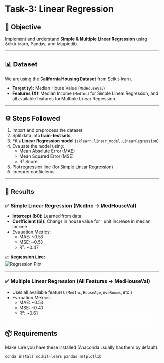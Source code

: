 # Task-3: Linear Regression

## 🎯 Objective
Implement and understand **Simple & Multiple Linear Regression** using Scikit-learn, Pandas, and Matplotlib.  

---

## 📊 Dataset
We are using the **California Housing Dataset** from Scikit-learn.  
- **Target (y):** Median House Value (`MedHouseVal`)  
- **Features (X):** Median Income (`MedInc`) for Simple Linear Regression, and all available features for Multiple Linear Regression.

---

## ⚙️ Steps Followed
1. Import and preprocess the dataset  
2. Split data into **train-test sets**  
3. Fit a **Linear Regression model** (`sklearn.linear_model.LinearRegression`)  
4. Evaluate the model using:  
   - Mean Absolute Error (MAE)  
   - Mean Squared Error (MSE)  
   - R² Score  
5. Plot regression line (for Simple Linear Regression)  
6. Interpret coefficients  

---

## 📌 Results

### ✅ Simple Linear Regression (MedInc → MedHouseVal)
- **Intercept (b0):** Learned from data  
- **Coefficient (b1):** Change in house value for 1 unit increase in median income  
- Evaluation Metrics:  
  - MAE: ~0.53  
  - MSE: ~0.53  
  - R²: ~0.47  

📈 **Regression Line:**  
![Regression Plot](https://miro.medium.com/v2/resize:fit:720/format:webp/1*H1-c9DqeywKmtjKN50FJzA.png)

---

### ✅ Multiple Linear Regression (All Features → MedHouseVal)
- Uses all available features (`MedInc`, `HouseAge`, `AveRooms`, etc.)  
- Evaluation Metrics:  
  - MAE: ~0.53  
  - MSE: ~0.40  
  - R²: ~0.61  

---

## 📦 Requirements
Make sure you have these installed (Anaconda usually has them by default):

```bash
conda install scikit-learn pandas matplotlib
